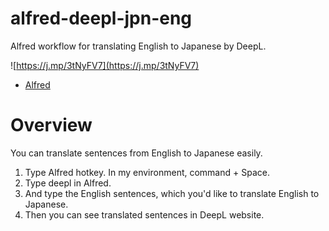# alfred-deepl-jpn-eng
Alfred workflow for translating English to Japanese by DeepL.

![https://j.mp/3tNyFV7](https://j.mp/3tNyFV7)

+ [Alfred](https://www.alfredapp.com/)

# Overview

You can translate sentences from English to Japanese easily.

1. Type Alfred hotkey. In my environment, command + Space.
2. Type deepl in Alfred.
3. And type the English sentences, which you'd like to translate English to Japanese.
4. Then you can see translated sentences in DeepL website.

